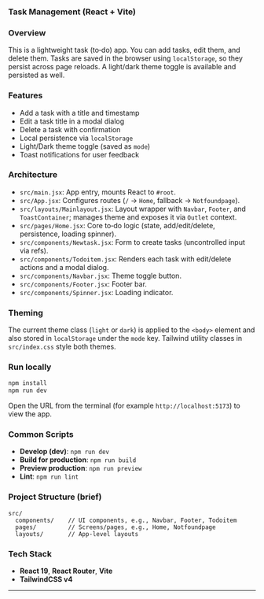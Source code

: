 ### Task Management (React + Vite)

### Overview

This is a lightweight task (to‑do) app. You can add tasks, edit them, and delete them. Tasks are saved in the browser using `localStorage`, so they persist across page reloads. A light/dark theme toggle is available and persisted as well.

### Features

- Add a task with a title and timestamp
- Edit a task title in a modal dialog
- Delete a task with confirmation
- Local persistence via `localStorage`
- Light/Dark theme toggle (saved as `mode`)
- Toast notifications for user feedback

### Architecture

- `src/main.jsx`: App entry, mounts React to `#root`.
- `src/App.jsx`: Configures routes (`/` → `Home`, fallback → `Notfoundpage`).
- `src/layouts/Mainlayout.jsx`: Layout wrapper with `Navbar`, `Footer`, and `ToastContainer`; manages theme and exposes it via `Outlet` context.
- `src/pages/Home.jsx`: Core to‑do logic (state, add/edit/delete, persistence, loading spinner).
- `src/components/Newtask.jsx`: Form to create tasks (uncontrolled input via refs).
- `src/components/Todoitem.jsx`: Renders each task with edit/delete actions and a modal dialog.
- `src/components/Navbar.jsx`: Theme toggle button.
- `src/components/Footer.jsx`: Footer bar.
- `src/components/Spinner.jsx`: Loading indicator.

### Theming

The current theme class (`light` or `dark`) is applied to the `<body>` element and also stored in `localStorage` under the `mode` key. Tailwind utility classes in `src/index.css` style both themes.


### Run locally

```bash
npm install
npm run dev
```

Open the URL from the terminal (for example `http://localhost:5173`) to view the app.

### Common Scripts

- **Develop (dev)**: `npm run dev`
- **Build for production**: `npm run build`
- **Preview production**: `npm run preview`
- **Lint**: `npm run lint`

### Project Structure (brief)

```
src/
  components/    // UI components, e.g., Navbar, Footer, Todoitem
  pages/         // Screens/pages, e.g., Home, Notfoundpage
  layouts/       // App-level layouts
```

### Tech Stack

- **React 19**, **React Router**, **Vite**
- **TailwindCSS v4**

---













